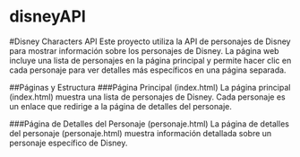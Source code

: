  disneyAPI
=============
#Disney Characters API
Este proyecto utiliza la API de personajes de Disney para mostrar información sobre los personajes de Disney. La página web incluye una lista de personajes en la página principal y permite hacer clic en cada personaje para ver detalles más específicos en una página separada.

##Páginas y Estructura
###Página Principal (index.html)
La página principal (index.html) muestra una lista de personajes de Disney. Cada personaje es un enlace que redirige a la página de detalles del personaje.

###Página de Detalles del Personaje (personaje.html)
La página de detalles del personaje (personaje.html) muestra información detallada sobre un personaje específico de Disney.
